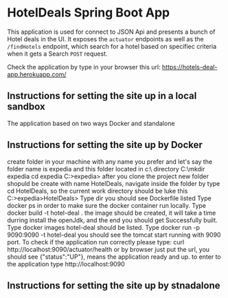# HotelDeals Spring Boot App

This application is used for connect to JSON Api and presents a bunch of Hotel deals in the UI. It exposes the `actuator` endpoints as well as the `/findHotels` endpoint, which search for a hotel based on specifiec criteria when it gets a Search `POST` request.


Check the application by type in your browser this url: https://hotels-deal-app.herokuapp.com/


## Instructions for setting the site up in a local sandbox

The application based on two ways Docker and standalone


## Instructions for setting the site up by Docker
create folder in your machine with any name you prefer and let's say the folder name is expedia and this folder located in c:\ directory
C:\mkdir expedia
cd expedia
C:\>expedia>
after you clone the project new folder shopuld be create with name HotelDeals, navigate inside the folder by type cd HotelDeals, so the current work directory should be luke this
C:\>expedia>HotelDeals>
Type dir you should see Dockerfile listed
Type docker ps in order to make sure the docker container run locally.
Type docker build -t hotel-deal .
the image should be created, it will take a time durring install the openJdk, and the end you should get Successfully built.
Type docker images
hotel-deal should be listed.
Type docker run -p 9090:9090 -t hotel-deal
you should see the tomcat start running with 9090 port.
To check if the application run correctly please type: curl http://localhost:9090/actuator/health or by browser just put the url, you should see {"status":"UP"}, means the application ready and up.
to enter to the application type http://localhost:9090



## Instructions for setting the site up by stnadalone












